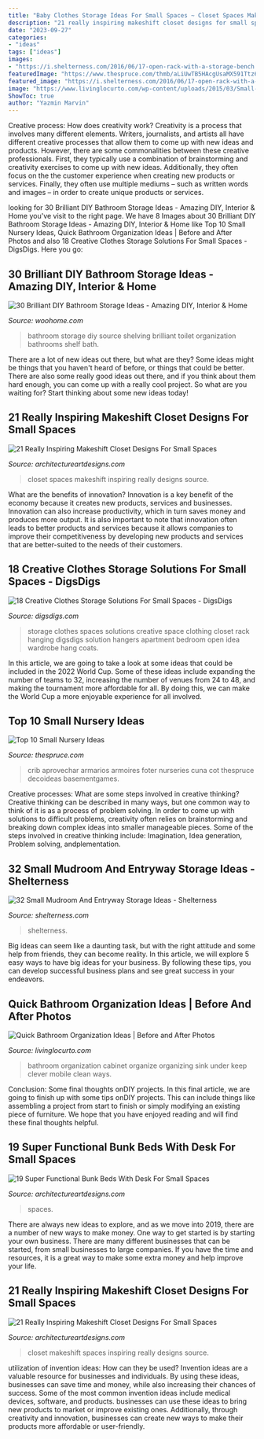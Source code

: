 ```yaml
---
title: "Baby Clothes Storage Ideas For Small Spaces ~ Closet Spaces Makeshift Inspiring Really Designs Source"
description: "21 really inspiring makeshift closet designs for small spaces"
date: "2023-09-27"
categories:
- "ideas"
tags: ["ideas"]
images:
- "https://i.shelterness.com/2016/06/17-open-rack-with-a-storage-bench.jpg"
featuredImage: "https://www.thespruce.com/thmb/aLiUwTB5HAcgUsaMX591Ttz6RdQ=/960x0/filters:no_upscale():max_bytes(150000):strip_icc()/Closet-Crib-56a6b2933df78cf7728fca8e.jpg"
featured_image: "https://i.shelterness.com/2016/06/17-open-rack-with-a-storage-bench.jpg"
image: "https://www.livinglocurto.com/wp-content/uploads/2015/03/Small-Bathroom-Cabinet-Organization-Makeover-Organizing-Ideas-Living-Locurto.jpg"
ShowToc: true
author: "Yazmin Marvin"
---
```



Creative process: How does creativity work?
Creativity is a process that involves many different elements. Writers, journalists, and artists all have different creative processes that allow them to come up with new ideas and products. However, there are some commonalities between these creative professionals. First, they typically use a combination of brainstorming and creativity exercises to come up with new ideas. Additionally, they often focus on the the customer experience when creating new products or services. Finally, they often use multiple mediums – such as written words and images – in order to create unique products or services.

	

		
looking for 30 Brilliant DIY Bathroom Storage Ideas - Amazing DIY, Interior &amp; Home you've visit to the right page. We have 8 Images about 30 Brilliant DIY Bathroom Storage Ideas - Amazing DIY, Interior &amp; Home like Top 10 Small Nursery Ideas, Quick Bathroom Organization Ideas | Before and After Photos and also 18 Creative Clothes Storage Solutions For Small Spaces - DigsDigs. Here you go:
		
    
## 30 Brilliant DIY Bathroom Storage Ideas - Amazing DIY, Interior &amp; Home

<img loading=lazy src="http://www.woohome.com/wp-content/uploads/2013/11/diy-bathroom-storage-ideas-21.jpg" onerror="this.onerror=null;this.src='https://tse3.mm.bing.net/th?id=OIP.K_kyeFmqTAogl-EqSIKHhAHaJR&amp;pid=15.1';" alt="30 Brilliant DIY Bathroom Storage Ideas - Amazing DIY, Interior &amp; Home">

_Source: woohome.com_

>bathroom storage diy source shelving brilliant toilet organization bathrooms shelf bath. 

	

There are a lot of new ideas out there, but what are they? Some ideas might be things that you haven't heard of before, or things that could be better. There are also some really good ideas out there, and if you think about them hard enough, you can come up with a really cool project. So what are you waiting for? Start thinking about some new ideas today!

    
## 21 Really Inspiring Makeshift Closet Designs For Small Spaces

<img loading=lazy src="http://www.architectureartdesigns.com/wp-content/uploads/2016/05/3-34.jpg" onerror="this.onerror=null;this.src='https://tse2.mm.bing.net/th?id=OIP.xoGDyX-zKtQJX8swIz77oAHaLJ&amp;pid=15.1';" alt="21 Really Inspiring Makeshift Closet Designs For Small Spaces">

_Source: architectureartdesigns.com_

>closet spaces makeshift inspiring really designs source. 

	

What are the benefits of innovation?
Innovation is a key benefit of the economy because it creates new products, services and businesses. Innovation can also increase productivity, which in turn saves money and produces more output. It is also important to note that innovation often leads to better products and services because it allows companies to improve their competitiveness by developing new products and services that are better-suited to the needs of their customers.

    
## 18 Creative Clothes Storage Solutions For Small Spaces - DigsDigs

<img loading=lazy src="http://www.digsdigs.com/photos/creative-clothes-storage-solutions-for-small-spaces-11.jpg" onerror="this.onerror=null;this.src='https://tse3.mm.bing.net/th?id=OIP.Kb3rp3AefoerK4PpaYgJ0gHaLN&amp;pid=15.1';" alt="18 Creative Clothes Storage Solutions For Small Spaces - DigsDigs">

_Source: digsdigs.com_

>storage clothes spaces solutions creative space clothing closet rack hanging digsdigs solution hangers apartment bedroom open idea wardrobe hang coats. 

	

In this article, we are going to take a look at some ideas that could be included in the 2022 World Cup. Some of these ideas include expanding the number of teams to 32, increasing the number of venues from 24 to 48, and making the tournament more affordable for all. By doing this, we can make the World Cup a more enjoyable experience for all involved.

    
## Top 10 Small Nursery Ideas

<img loading=lazy src="https://www.thespruce.com/thmb/aLiUwTB5HAcgUsaMX591Ttz6RdQ=/960x0/filters:no_upscale():max_bytes(150000):strip_icc()/Closet-Crib-56a6b2933df78cf7728fca8e.jpg" onerror="this.onerror=null;this.src='https://tse1.mm.bing.net/th?id=OIP.kPhY65FJBA7iwinRlPpbnQHaK8&amp;pid=15.1';" alt="Top 10 Small Nursery Ideas">

_Source: thespruce.com_

>crib aprovechar armarios armoires foter nurseries cuna cot thespruce decoideas basementgames. 

	

Creative processes: What are some steps involved in creative thinking?
Creative thinking can be described in many ways, but one common way to think of it is as a process of problem solving. In order to come up with solutions to difficult problems, creativity often relies on brainstorming and breaking down complex ideas into smaller manageable pieces. Some of the steps involved in creative thinking include: Imagination, Idea generation, Problem solving, andplementation.

    
## 32 Small Mudroom And Entryway Storage Ideas - Shelterness

<img loading=lazy src="https://i.shelterness.com/2016/06/17-open-rack-with-a-storage-bench.jpg" onerror="this.onerror=null;this.src='https://tse1.mm.bing.net/th?id=OIP.AjNIXztgWMMpCwJt1FCWogHaLI&amp;pid=15.1';" alt="32 Small Mudroom And Entryway Storage Ideas - Shelterness">

_Source: shelterness.com_

>shelterness. 

	

Big ideas can seem like a daunting task, but with the right attitude and some help from friends, they can become reality. In this article, we will explore 5 easy ways to have big ideas for your business. By following these tips, you can develop successful business plans and see great success in your endeavors.

    
## Quick Bathroom Organization Ideas | Before And After Photos

<img loading=lazy src="https://www.livinglocurto.com/wp-content/uploads/2015/03/Small-Bathroom-Cabinet-Organization-Makeover-Organizing-Ideas-Living-Locurto.jpg" onerror="this.onerror=null;this.src='https://tse3.mm.bing.net/th?id=OIP.YkpfSpzHy65JY76u_OkEOgHaLH&amp;pid=15.1';" alt="Quick Bathroom Organization Ideas | Before and After Photos">

_Source: livinglocurto.com_

>bathroom organization cabinet organize organizing sink under keep clever mobile clean ways. 

	

Conclusion: Some final thoughts onDIY projects.
In this final article, we are going to finish up with some tips onDIY projects. This can include things like assembling a project from start to finish or simply modifying an existing piece of furniture. We hope that you have enjoyed reading and will find these final thoughts helpful.

    
## 19 Super Functional Bunk Beds With Desk For Small Spaces

<img loading=lazy src="https://www.architectureartdesigns.com/wp-content/uploads/2016/12/10-8.jpg" onerror="this.onerror=null;this.src='https://tse2.mm.bing.net/th?id=OIP.2AuLEiwA3kgzuixmraYYLgHaFj&amp;pid=15.1';" alt="19 Super Functional Bunk Beds With Desk For Small Spaces">

_Source: architectureartdesigns.com_

>spaces. 

	

There are always new ideas to explore, and as we move into 2019, there are a number of new ways to make money. One way to get started is by starting your own business. There are many different businesses that can be started, from small businesses to large companies. If you have the time and resources, it is a great way to make some extra money and help improve your life.

    
## 21 Really Inspiring Makeshift Closet Designs For Small Spaces

<img loading=lazy src="https://www.architectureartdesigns.com/wp-content/uploads/2016/05/18-24.jpg" onerror="this.onerror=null;this.src='https://tse3.mm.bing.net/th?id=OIP.fJIKi_PlYMwNexIjNuyMwwHaLH&amp;pid=15.1';" alt="21 Really Inspiring Makeshift Closet Designs For Small Spaces">

_Source: architectureartdesigns.com_

>closet makeshift spaces inspiring really designs source. 

	

utilization of invention ideas: How can they be used?
Invention ideas are a valuable resource for businesses and individuals. By using these ideas, businesses can save time and money, while also increasing their chances of success. Some of the most common invention ideas include medical devices, software, and products. businesses can use these ideas to bring new products to market or improve existing ones. Additionally, through creativity and innovation, businesses can create new ways to make their products more affordable or user-friendly.

